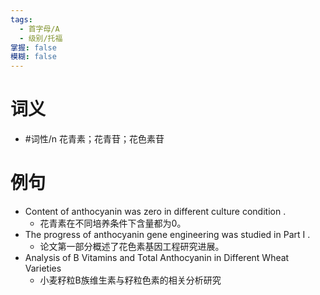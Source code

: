 ```yaml
---
tags:
  - 首字母/A
  - 级别/托福
掌握: false
模糊: false
---
```

# 词义
- #词性/n  花青素；花青苷；花色素苷
# 例句
- Content of anthocyanin was zero in different culture condition .
	- 花青素在不同培养条件下含量都为0。
- The progress of anthocyanin gene engineering was studied in Part I .
	- 论文第一部分概述了花色素基因工程研究进展。
- Analysis of B Vitamins and Total Anthocyanin in Different Wheat Varieties
	- 小麦籽粒B族维生素与籽粒色素的相关分析研究
